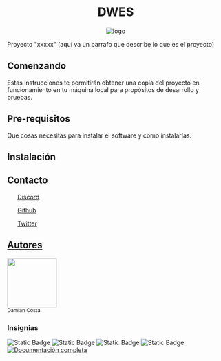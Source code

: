 <h1 align="center">DWES</h1>

<p align="center">
 <img src="https://github.com/user-attachments/assets/a5108050-b181-4b98-bd1a-8806d69a9e39" alt="logo" />
</p>

Proyecto "xxxxx" (aquí va un parrafo que describe lo que es el proyecto)

<h2>Comenzando</h2>
Estas instrucciones te permitirán obtener una copia del proyecto en funcionamiento en tu máquina local
para propósitos de desarrollo y pruebas.

<h2>Pre-requisitos</h2>
Que cosas necesitas para instalar el software y como instalarlas.

<h2>Instalación</h2>

<h2>Contacto</h2>
<a href="https://discord.com/"><ul>Discord</ul></a>
<a href="https://discord.com/"><ul>Github</ul>
<a href="https://discord.com/"><ul>Twitter</ul>

<h2>Autores</h2>

[<img src="https://avatars.githubusercontent.com/u/165881637?v=4" width=115><br><sub>Damián Costa</sub>](https://github.com/Damiancb97)

<h3>Insignias</h3>

![Static Badge](https://img.shields.io/badge/discord-Proyecto-brightgreen?logo=discord)
![Static Badge](https://img.shields.io/badge/%3Clicense%3E-%3CMIT%3E-red)
![Static Badge](https://img.shields.io/badge/%3CMaven%20central%3E-v4.0.1-blue)
![Static Badge](https://img.shields.io/badge/%3Crelease%20date%3E-august-yellow)
[![Documentación completa](https://img.shields.io/badge/Documentación-Completa-brightgreen)](https://tu-enlace.com)




